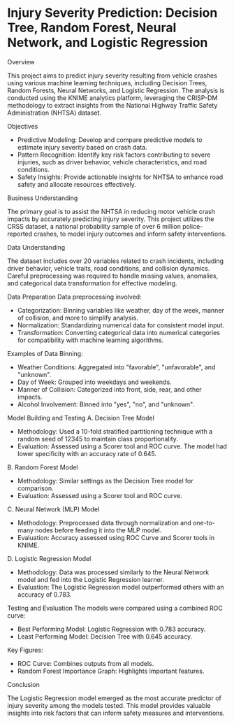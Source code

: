 # Injury Severity Prediction: Decision Tree, Random Forest, Neural Network, and Logistic Regression

Overview

This project aims to predict injury severity resulting from vehicle crashes using various machine learning techniques, including Decision Trees, Random Forests, Neural Networks, and Logistic Regression. The analysis is conducted using the KNIME analytics platform, leveraging the CRISP-DM methodology to extract insights from the National Highway Traffic Safety Administration (NHTSA) dataset.


Objectives
- Predictive Modeling: Develop and compare predictive models to estimate injury severity based on crash data.
- Pattern Recognition: Identify key risk factors contributing to severe injuries, such as driver behavior, vehicle characteristics, and road conditions.
- Safety Insights: Provide actionable insights for NHTSA to enhance road safety and allocate resources effectively.


Business Understanding

The primary goal is to assist the NHTSA in reducing motor vehicle crash impacts by accurately predicting injury severity. This project utilizes the CRSS dataset, a national probability sample of over 6 million police-reported crashes, to model injury outcomes and inform safety interventions.


Data Understanding

The dataset includes over 20 variables related to crash incidents, including driver behavior, vehicle traits, road conditions, and collision dynamics. Careful preprocessing was required to handle missing values, anomalies, and categorical data transformation for effective modeling.


Data Preparation
Data preprocessing involved:

- Categorization: Binning variables like weather, day of the week, manner of collision, and more to simplify analysis.
- Normalization: Standardizing numerical data for consistent model input.
- Transformation: Converting categorical data into numerical categories for compatibility with machine learning algorithms.


Examples of Data Binning:
- Weather Conditions: Aggregated into "favorable", "unfavorable", and "unknown".
- Day of Week: Grouped into weekdays and weekends.
- Manner of Collision: Categorized into front, side, rear, and other impacts.
- Alcohol Involvement: Binned into "yes", "no", and "unknown".


Model Building and Testing
A. Decision Tree Model
- Methodology: Used a 10-fold stratified partitioning technique with a random seed of 12345 to maintain class proportionality.
- Evaluation: Assessed using a Scorer tool and ROC curve. The model had lower specificity with an accuracy rate of 0.645.


B. Random Forest Model
- Methodology: Similar settings as the Decision Tree model for comparison.
- Evaluation: Assessed using a Scorer tool and ROC curve.


C. Neural Network (MLP) Model
- Methodology: Preprocessed data through normalization and one-to-many nodes before feeding it into the MLP model.
- Evaluation: Accuracy assessed using ROC Curve and Scorer tools in KNIME.


D. Logistic Regression Model
- Methodology: Data was processed similarly to the Neural Network model and fed into the Logistic Regression learner.
- Evaluation: The Logistic Regression model outperformed others with an accuracy of 0.783.


Testing and Evaluation
The models were compared using a combined ROC curve:

- Best Performing Model: Logistic Regression with 0.783 accuracy.
- Least Performing Model: Decision Tree with 0.645 accuracy.


Key Figures:
- ROC Curve: Combines outputs from all models.
- Random Forest Importance Graph: Highlights important features.


Conclusion

The Logistic Regression model emerged as the most accurate predictor of injury severity among the models tested. This model provides valuable insights into risk factors that can inform safety measures and interventions.
